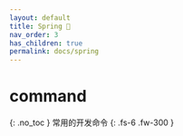 ```yaml
---
layout: default
title: Spring 🌿
nav_order: 3
has_children: true
permalink: docs/spring
---
```


# command
{: .no_toc }
常用的开发命令
{: .fs-6 .fw-300 }
